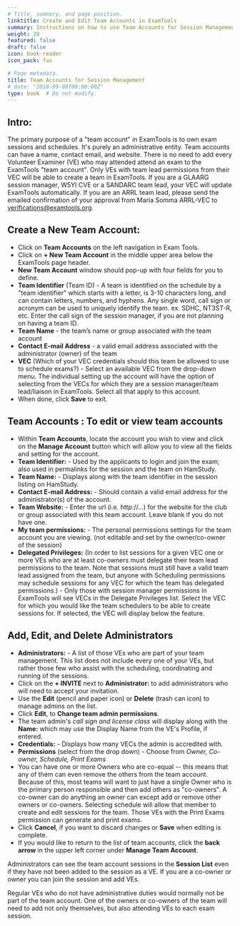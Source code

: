 ```yaml
---
# Title, summary, and page position.
linktitle: Create and Edit Team Accounts in ExamTools
summary: Instructions on how to use Team Accounts for Session Management Volunteer Examineers.
weight: 20
featured: false
draft: false
icon: book-reader
icon_pack: fas

# Page metadata.
title: Team Accounts for Session Management
# date: "2018-09-09T00:00:00Z"
type: book  # Do not modify.
---
```


## Intro:

The primary purpose of a "team account" in ExamTools is to own exam sessions and schedules. It's purely an administrative entity. Team accounts can have a name, contact email, and website. There is no need to add every Volunteer Examiner (VE) who may attended attend an exam to the ExamTools "team account".  Only VEs with team lead permissions from their VEC will be able to create a team in ExamTools.  If you are a GLAARG session manager, W5YI CVE or a SANDARC team lead, your VEC will update ExamTools automatically. If you are an ARRL team lead, please send the emailed confirmation of your approval from Maria Somma ARRL-VEC to verifications@examtools.org. 

## Create a New Team Account:

- Click on **Team Accounts** on the left navigation in Exam Tools.
- Click on **+ New Team Account** in the middle upper area below the ExamTools page header.
- **New Team Account** window should pop-up with four fields for you to define.
- **Team Identifier**  (Team ID) - A team is identified on the schedule by a "team identifier" which starts with a letter, is 3-10 characters long, and can contain letters, numbers, and hyphens.  Any single word, call sign or acronym can be used to uniquely identify the team. ex. SDHC, NT3ST-R, etc.  Enter the call sign of the session manager, if you are not planning on having a team ID.
- **Team Name** - the team’s name or group associated with the team account
- **Contact E-mail Address** - a valid email address associated with the administrator (owner) of the team
- **VEC** (Which of your VEC credentials should this team be allowed to use to schedule exams?) - Select an available VEC from the drop-down menu.  The individual setting up the account will have the option of selecting from the VECs for which they are a session manager/team lead/liaison in ExamTools.  Select all that apply to this account. 
- When done, click **Save** to exit.

## Team Accounts : To edit or view team accounts

 * Within **Team Accounts**, locate the account you wish to view and click on the **Manage Account** button which will allow you to view all the fields and setting for the account.
 *  **Team Identifier:**  - Used by the applicants to login and join the exam; also used in permalinks for the session and the team on HamStudy.
 *  **Team Name:** - Displays along with the team identifier in the session listing on HamStudy.
 *  **Contact E-mail Address:** - Should contain a valid email address for the administrator(s) of the account.
 *  **Team Website:** - Enter the url (i.e. http://…) for the website for the club or group associated with this team account. Leave blank if you do not have one.
 *  **My team permissions:** - The personal permissions settings for the team account you are viewing. (not editable and set by the owner/co-owner of the session)
 *  **Delegated Privileges:** (In order to list sessions for a given VEC one or more VEs who are at least co-owners must delegate their team lead permissions to the team. Note that sessions must still have a valid team lead assigned from the team, but anyone with Scheduling permissions may schedule sessions for any VEC for which the team has delegated permissions.) - Only those with session manager permissions in ExamTools will see VECs in the Delegate Privileges list.  Select the VEC for which you would like the team schedulers to be able to create sessions for.  If selected, the VEC will display below the feature.
 
 ## Add, Edit, and Delete Administrators
 
 *  **Administrators:** - A list of those VEs who are part of your team management.  This list does not include every one of your VEs, but rather those few who assist with the scheduling, coordinating and running of the sessions.
 *  Click on the **+ INVITE** next to **Administrator:** to add administrators who will need to accept your invitation. 
 *  Use the **Edit** (pencil and paper icon) or **Delete** (trash can icon) to manage admins on the list.
 *  Click **Edit**, to **Change team admin permissions**.
 *  The team admin's *call sign and license class* will display along with the **Name:** which may use the Display Name from the VE's Profile, if entered.
 *  **Credentials:** - Displays how many VECs the admin is accredited with.
 *  **Permissions** (select from the drop down) - Choose from *Owner, Co-owner, Schedule, Print Exams*
 *  You can have one or more Owners who are co-equal -- this means that any of them can even remove the others from the team account. Because of this, most teams will want to just have a single Owner who is the primary person responsible and then add others as "co-owners". A co-owner can do anything an owner can except add or remove other owners or co-owners. Selecting schedule will allow that member to create and edit sessions for the team. Those VEs with the Print Exams permission can generate and print exams.
 *  Click **Cancel**, if you want to discard changes or **Save** when editing is complete.
 *  If you would like to return to the list of team accounts, click the **back arrow** in the upper left corner under **Manage Team Account**.

 Administrators can see the team account sessions in the **Session List** even if they have not been added to the session as a VE.  If you are a co-owner or owner you can join the session and add VEs.
 
 Regular VEs who do not have administrative duties would normally not be part of the team account. One of the owners or co-owners of the team will need to add not only themselves, but also attending VEs to each exam session. 
